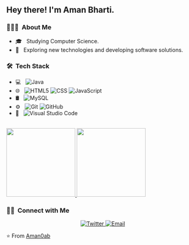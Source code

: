 <h2> Hey there! I'm Aman Bharti.</h2>

<h3> 👨🏻‍💻 &nbsp;About Me </h3>

- 🎓 &nbsp; Studying Computer Science.
- 🌱 &nbsp; Exploring new technologies and developing software solutions.

<h3> 🛠 &nbsp;Tech Stack</h3>

- 💻 &nbsp;
  ![Java](https://img.shields.io/badge/-Java-333333?style=flat&logo=Java&logoColor=007396)
- 🌐 &nbsp;
  ![HTML5](https://img.shields.io/badge/-HTML5-333333?style=flat&logo=HTML5)
  ![CSS](https://img.shields.io/badge/-CSS-333333?style=flat&logo=CSS3&logoColor=1572B6)
  ![JavaScript](https://img.shields.io/badge/-JavaScript-333333?style=flat&logo=javascript)
- 🛢 &nbsp;
  ![MySQL](https://img.shields.io/badge/-MySQL-333333?style=flat&logo=mysql)
- ⚙️ &nbsp;
  ![Git](https://img.shields.io/badge/-Git-333333?style=flat&logo=git)
  ![GitHub](https://img.shields.io/badge/-GitHub-333333?style=flat&logo=github)
- 🔧 &nbsp;
  ![Visual Studio Code](https://img.shields.io/badge/-Visual%20Studio%20Code-333333?style=flat&logo=visual-studio-code&logoColor=007ACC)

<br/>

<a href="https://github.com/Aman0ab">
  <img height="180em" src="https://github-readme-stats.vercel.app/api?username=aman0ab&theme=buefy&show_icons=true" />
  <img height="180em" src="https://github-readme-stats.vercel.app/api/top-langs/?username=aman0ab&theme=buefy&layout=compact" />
</a>

<br/>

<h3> 🤝🏻 &nbsp;Connect with Me </h3>

<p align="center">
<a href="https://twitter.com/aman0ab">
  <img alt="Twitter" src="https://cdn.jsdelivr.net/npm/simple-icons@v3/icons/twitter.svg" />
</a>
<a href="mailto:avsingh@umass.edu"><img alt="Email" src="https://img.shields.io/badge/Email-avsingh@umass.edu-blue?style=flat-square&logo=gmail"></a>
</p>

⭐️ From [Aman0ab](https://github.com/Aman0ab)
